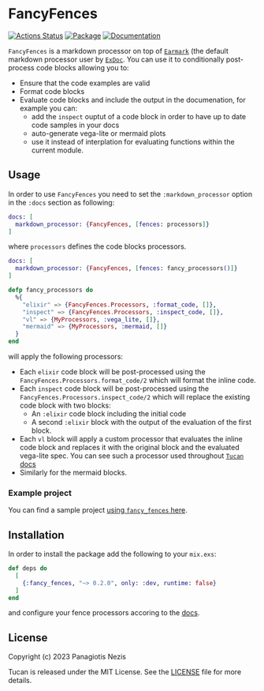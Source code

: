 # FancyFences

[![Actions Status](https://github.com/pnezis/fancy_fences/actions/workflows/elixir.yml/badge.svg)](https://github.com/pnezis/fancy_fences/actions)
[![Package](https://img.shields.io/badge/-Package-important)](https://hex.pm/packages/fancy_fences)
[![Documentation](https://img.shields.io/badge/-Documentation-blueviolet)](https://hexdocs.pm/fancy_fences)

`FancyFences` is a markdown processor on top of [`Earmark`](https://github.com/pragdave/earmark)
(the default markdown processor user by [`ExDoc`](https://github.com/elixir-lang/ex_doc). You can
use it to conditionally post-process code blocks allowing you to:

- Ensure that the code examples are valid
- Format code blocks
- Evaluate code blocks and include the output in the documenation, for example you can:
  - add the `inspect` ouptut of a code block in order to have up to date code samples in your docs
  - auto-generate vega-lite or mermaid plots
  - use it instead of interplation for evaluating functions within the current module.

## Usage

In order to use `FancyFences` you need to set the `:markdown_processor` option
in the `:docs` section as following:

```elixir
docs: [
  markdown_processor: {FancyFences, [fences: processors]}
]
```

where `processors` defines the code blocks processors.

```elixir
docs: [
  markdown_processor: {FancyFences, [fences: fancy_processors()]}
]

defp fancy_processors do
  %{
    "elixir" => {FancyFences.Processors, :format_code, []},
    "inspect" => {FancyFences.Processors, :inspect_code, []},
    "vl" => {MyProcessors, :vega_lite, []},
    "mermaid" => {MyProcessors, :mermaid, []}
  }
end
```

will apply the following processors:

- Each `elixir` code block will be post-processed using the `FancyFences.Processors.format_code/2`
which will format the inline code.
- Each `inspect` code block will be post-processed using the `FancyFences.Processors.inspect_code/2`
which will replace the existing code block with two blocks:
  - An `:elixir` code block including the initial code
  - A second `:elixir` block with the output of the evaluation of the first block.
- Each `vl` block will apply a custom processor that evaluates the inline code
block and replaces it with the original block and the evaluated vega-lite spec.
You can see such a processor used throughout [`Tucan` docs](https://hexdocs.pm/tucan/Tucan.html)
- Similarly for the mermaid blocks.

### Example project

You can find a sample project [using `fancy_fences` here](https://github.com/pnezis/fancy_fences_example).

## Installation

In order to install the package add the following to your `mix.exs`:

```elixir
def deps do
  [
    {:fancy_fences, "~> 0.2.0", only: :dev, runtime: false}
  ]
end
```

and configure your fence processors accoring to the [docs](https://hexdocs.pm/fancy_fences).

## License

Copyright (c) 2023 Panagiotis Nezis

Tucan is released under the MIT License. See the [LICENSE](LICENSE) file for more
details.
